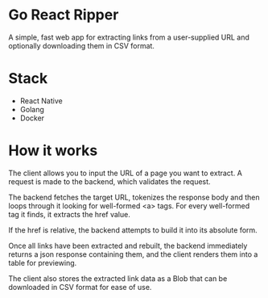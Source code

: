 # Go React Ripper

A simple, fast web app for extracting links from a user-supplied URL and optionally downloading them in CSV format.

# Stack

* React Native
* Golang
* Docker

# How it works
The client allows you to input the URL of a page you want to extract. A request is made to the backend, which validates the request.

The backend fetches the target URL, tokenizes the response body and then loops through it looking for well-formed \<a\> tags. For every well-formed tag it finds, it extracts the href value.

If the href is relative, the backend attempts to build it into its absolute form.

Once all links have been extracted and rebuilt, the backend immediately returns a json response containing them, and the client renders them into a table for previewing.

The client also stores the extracted link data as a Blob that can be downloaded in CSV format for ease of use.
